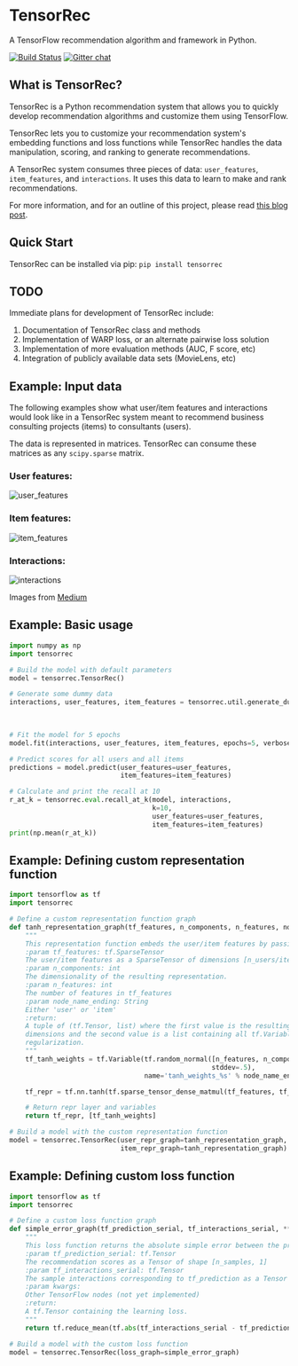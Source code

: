 # TensorRec
A TensorFlow recommendation algorithm and framework in Python.

[![Build Status](https://travis-ci.org/jfkirk/tensorrec.svg?branch=master)](https://travis-ci.org/jfkirk/tensorrec) [![Gitter chat](https://badges.gitter.im/tensorrec/gitter.png)](https://gitter.im/tensorrec)

## What is TensorRec?
TensorRec is a Python recommendation system that allows you to quickly develop recommendation algorithms and customize them using TensorFlow.

TensorRec lets you to customize your recommendation system's embedding functions and loss functions while TensorRec handles the data manipulation, scoring, and ranking to generate recommendations.

A TensorRec system consumes three pieces of data: `user_features`, `item_features`, and `interactions`. It uses this data to learn to make and rank recommendations.

For more information, and for an outline of this project, please read [this blog post](https://medium.com/@jameskirk1/tensorrec-a-recommendation-engine-framework-in-tensorflow-d85e4f0874e8).

## Quick Start
TensorRec can be installed via pip:
```pip install tensorrec```

## TODO
Immediate plans for development of TensorRec include:
1. Documentation of TensorRec class and methods
2. Implementation of WARP loss, or an alternate pairwise loss solution
3. Implementation of more evaluation methods (AUC, F score, etc)
4. Integration of publicly available data sets (MovieLens, etc)

## Example: Input data

The following examples show what user/item features and interactions would look like in a TensorRec system meant to recommend business consulting projects (items) to consultants (users).

The data is represented in matrices. TensorRec can consume these matrices as any `scipy.sparse` matrix.

### User features:

![user_features](https://cdn-images-1.medium.com/max/1600/1*43Be-sAmktN9HYvseA3mng.png)

### Item features:

![item_features](https://cdn-images-1.medium.com/max/1600/1*56TwD4Sh5A2SEGvl1S_82g.png)

### Interactions:

![interactions](https://cdn-images-1.medium.com/max/1600/1*tfnTAxGB-SSY8tV_Mrw2CQ.png)

Images from [Medium](https://medium.com/product-at-catalant-technologies/using-lightfm-to-recommend-projects-to-consultants-44084df7321c)

## Example: Basic usage
```python
import numpy as np
import tensorrec

# Build the model with default parameters
model = tensorrec.TensorRec()

# Generate some dummy data
interactions, user_features, item_features = tensorrec.util.generate_dummy_data(num_users=100,
																				num_items=150,
																				interaction_density=.05)

# Fit the model for 5 epochs
model.fit(interactions, user_features, item_features, epochs=5, verbose=True)

# Predict scores for all users and all items
predictions = model.predict(user_features=user_features,
							item_features=item_features)

# Calculate and print the recall at 10
r_at_k = tensorrec.eval.recall_at_k(model, interactions,
									k=10,
									user_features=user_features,
									item_features=item_features)
print(np.mean(r_at_k))
```

## Example: Defining custom representation function
```python
import tensorflow as tf
import tensorrec

# Define a custom representation function graph
def tanh_representation_graph(tf_features, n_components, n_features, node_name_ending):
	"""
	This representation function embeds the user/item features by passing them through a single tanh layer.
	:param tf_features: tf.SparseTensor
	The user/item features as a SparseTensor of dimensions [n_users/items, n_features]
	:param n_components: int
	The dimensionality of the resulting representation.
	:param n_features: int
	The number of features in tf_features
	:param node_name_ending: String
	Either 'user' or 'item'
	:return:
	A tuple of (tf.Tensor, list) where the first value is the resulting representation in n_components
	dimensions and the second value is a list containing all tf.Variables which should be subject to
	regularization.
	"""
	tf_tanh_weights = tf.Variable(tf.random_normal([n_features, n_components],
												   stddev=.5),
								  name='tanh_weights_%s' % node_name_ending)

	tf_repr = tf.nn.tanh(tf.sparse_tensor_dense_matmul(tf_features, tf_tanh_weights))

	# Return repr layer and variables
	return tf_repr, [tf_tanh_weights]

# Build a model with the custom representation function
model = tensorrec.TensorRec(user_repr_graph=tanh_representation_graph,
							item_repr_graph=tanh_representation_graph)
```

## Example: Defining custom loss function
```python
import tensorflow as tf
import tensorrec

# Define a custom loss function graph
def simple_error_graph(tf_prediction_serial, tf_interactions_serial, **kwargs):
	"""
	This loss function returns the absolute simple error between the predictions and the interactions.
	:param tf_prediction_serial: tf.Tensor
	The recommendation scores as a Tensor of shape [n_samples, 1]
	:param tf_interactions_serial: tf.Tensor
	The sample interactions corresponding to tf_prediction as a Tensor of shape [n_samples, 1]
	:param kwargs:
	Other TensorFlow nodes (not yet implemented)
	:return:
	A tf.Tensor containing the learning loss.
	"""
	return tf.reduce_mean(tf.abs(tf_interactions_serial - tf_prediction_serial))

# Build a model with the custom loss function
model = tensorrec.TensorRec(loss_graph=simple_error_graph)
```
